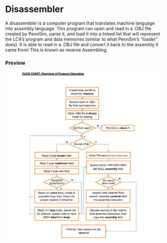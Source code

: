 # Disassembler
A disassembler is a computer program that translates machine language into assembly language. This program can open and read in a .OBJ file created by PennSim, parse it, and load it into a linked list that will represent the LC4’s program and data memories (similar to what PennSim’s “loader” does). It is able to read in a .OBJ file and convert it back to the assembly it came from! This is known as reverse Assembling.

### Preview

![FLOW CHART SCREENSHOT](/flowchart_preview.PNG)



